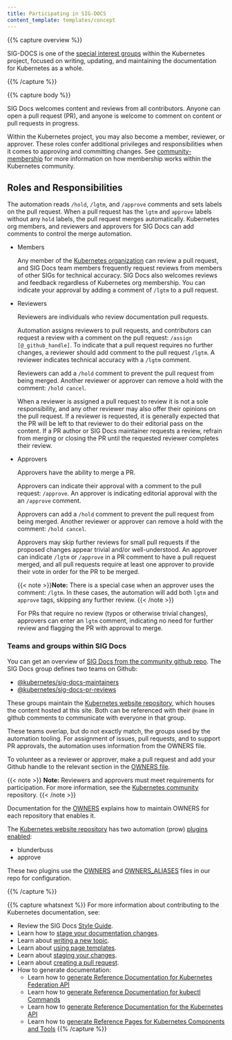 ```yaml
---
title: Participating in SIG-DOCS
content_template: templates/concept
---
```


{{% capture overview %}}

SIG-DOCS is one of the [special interest groups](https://github.com/kubernetes/community/blob/master/sig-list.md) within the Kubernetes project, focused on writing, updating, and maintaining the documentation for Kubernetes as a whole.

{{% /capture %}}

{{% capture body %}}

SIG Docs welcomes content and reviews from all contributors. Anyone can open a pull request (PR), and anyone is welcome to comment on content or pull requests in progress.

Within the Kubernetes project, you may also become a member, reviewer, or approver.
These roles confer additional privileges and responsibilities when it comes to approving and committing changes.
See [community-membership](https://github.com/kubernetes/community/blob/master/community-membership.md) for more information on how membership works within the Kubernetes community.

## Roles and Responsibilities

The automation reads `/hold`, `/lgtm`, and `/approve` comments and sets labels on the pull request.
When a pull request has the `lgtm` and `approve` labels without any `hold` labels, the pull request merges automatically.
Kubernetes org members, and reviewers and approvers for SIG Docs can add comments to control the merge automation.

- Members

    Any member of the [Kubernetes organization](https://github.com/kubernetes) can review a pull request, and SIG Docs team members frequently request reviews from members of other SIGs for technical accuracy.
    SIG Docs also welcomes reviews and feedback regardless of Kubernetes org membership.
    You can indicate your approval by adding a comment of `/lgtm` to a pull request.

- Reviewers

    Reviewers are individuals who review documentation pull requests.

    Automation assigns reviewers to pull requests, and contributors can request a review with a comment on the pull request: `/assign [@_github_handle]`.
    To indicate that a pull request requires no further changes, a reviewer should add comment to the pull request `/lgtm`.
    A reviewer indicates technical accuracy with a `/lgtm` comment.

    Reviewers can add a `/hold` comment to prevent the pull request from being merged.
    Another reviewer or approver can remove a hold with the comment: `/hold cancel`.

    When a reviewer is assigned a pull request to review it is not a sole responsibility, and any other reviewer may also offer their opinions on the pull request.
    If a reviewer is requested, it is generally expected that the PR will be left to that reviewer to do their editorial pass on the content.
    If a PR author or SIG Docs maintainer requests a review, refrain from merging or closing the PR until the requested reviewer completes their review.

- Approvers

    Approvers have the ability to merge a PR.

    Approvers can indicate their approval with a comment to the pull request: `/approve`.
    An approver is indicating editorial approval with the an `/approve` comment.

    Approvers can add a `/hold` comment to prevent the pull request from being merged.
    Another reviewer or approver can remove a hold with the comment: `/hold cancel`.

    Approvers may skip further reviews for small pull requests if the proposed changes appear trivial and/or well-understood.
    An approver can indicate `/lgtm` or `/approve` in a PR comment to have a pull request merged, and all pull requests require at least one approver to provide their vote in order for the PR to be merged.

    {{< note  >}}**Note:** There is a special case when an approver uses the comment: `/lgtm`. In these cases, the automation will add both `lgtm` and `approve` tags, skipping any further review.
    {{< /note  >}}

    For PRs that require no review (typos or otherwise trivial changes), approvers can enter an `lgtm` comment, indicating no need for further review and flagging the PR with approval to merge.

### Teams and groups within SIG Docs

You can get an overview of [SIG Docs from the community github repo](https://github.com/kubernetes/community/tree/master/sig-docs). 
The SIG Docs group defines two teams on Github:

 - [@kubernetes/sig-docs-maintainers](https://github.com/orgs/kubernetes/teams/sig-docs-maintainers)
 - [@kubernetes/sig-docs-pr-reviews](https://github.com/orgs/kubernetes/teams/sig-docs-pr-reviews)

These groups maintain the [Kubernetes website repository](https://github.com/kubernetes/website), which houses the content hosted at this site.
Both can be referenced with their `@name` in github comments to communicate with everyone in that group.

These teams overlap, but do not exactly match, the groups used by the automation tooling.
For assignment of issues, pull requests, and to support PR approvals, the automation uses information from the OWNERS file.

To volunteer as a reviewer or approver, make a pull request and add your Github handle to the relevant section in the [OWNERS file](https://github.com/kubernetes/community/blob/master/contributors/guide/owners.md).

{{< note  >}}
**Note:** Reviewers and approvers must meet requirements for participation.
For more information, see the [Kubernetes community](https://github.com/kubernetes/community/blob/master/community-membership.md#membership) repository.
{{< /note  >}}

Documentation for the [OWNERS](https://github.com/kubernetes/community/blob/master/contributors/guide/owners.md)
explains how to maintain OWNERS for each repository that enables it.

The [Kubernetes website repository](https://github.com/kubernetes/website) has two automation (prow) [plugins enabled](https://github.com/kubernetes/test-infra/blob/master/prow/plugins.yaml#L210):

- blunderbuss
- approve

These two plugins use the [OWNERS](https://github.com/kubernetes/website/blob/master/OWNERS) and [OWNERS_ALIASES](https://github.com/kubernetes/website/blob/master/OWNERS_ALIASES) files in our repo for configuration.

{{% /capture %}}

{{% capture whatsnext %}}
For more information about contributing to the Kubernetes documentation, see:

* Review the SIG Docs [Style Guide](/docs/home/contribute/style-guide/).
* Learn how to [stage your documentation changes](/docs/home/contribute/stage-documentation-changes/).
* Learn about [writing a new topic](/docs/home/contribute/write-new-topic/).
* Learn about [using page templates](/docs/home/contribute/page-templates/).
* Learn about [staging your changes](/docs/home/contribute/stage-documentation-changes/).
* Learn about [creating a pull request](/docs/home/contribute/create-pull-request/).
* How to generate documentation:
  * Learn how to [generate Reference Documentation for Kubernetes Federation API](/docs/home/contribute/generated-reference/federation-api/)
  * Learn how to [generate Reference Documentation for kubectl Commands](/docs/home/contribute/generated-reference/kubectl/)
  * Learn how to [generate Reference Documentation for the Kubernetes API](/docs/home/contribute/generated-reference/kubernetes-api/)
  * Learn how to [generate Reference Pages for Kubernetes Components and Tools](/docs/home/contribute/generated-reference/kubernetes-components/)
{{% /capture %}}


